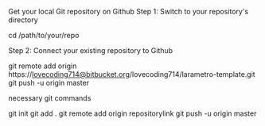Get your local Git repository on Github
Step 1: Switch to your repository's directory

cd /path/to/your/repo

Step 2: Connect your existing repository to Github

git remote add origin https://lovecoding714@bitbucket.org/lovecoding714/larametro-template.git
git push -u origin master

necessary git commands

git init
git add .
git remote add origin repositorylink
git push  -u  origin master
